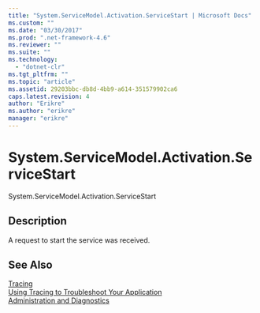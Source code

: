 ```yaml
---
title: "System.ServiceModel.Activation.ServiceStart | Microsoft Docs"
ms.custom: ""
ms.date: "03/30/2017"
ms.prod: ".net-framework-4.6"
ms.reviewer: ""
ms.suite: ""
ms.technology: 
  - "dotnet-clr"
ms.tgt_pltfrm: ""
ms.topic: "article"
ms.assetid: 29203bbc-db8d-4bb9-a614-351579902ca6
caps.latest.revision: 4
author: "Erikre"
ms.author: "erikre"
manager: "erikre"
---
```

# System.ServiceModel.Activation.ServiceStart
System.ServiceModel.Activation.ServiceStart  
  
## Description  
 A request to start the service was received.  
  
## See Also  
 [Tracing](../../../../../docs/framework/wcf/diagnostics/tracing/tracing.md)   
 [Using Tracing to Troubleshoot Your Application](../../../../../docs/framework/wcf/diagnostics/tracing/using-tracing-to-troubleshoot-your-application.md)   
 [Administration and Diagnostics](../../../../../docs/framework/wcf/diagnostics/administration-and-diagnostics.md)